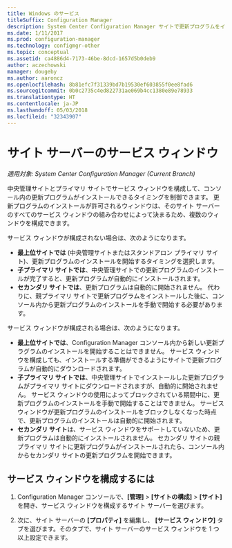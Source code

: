 ```yaml
---
title: Windows のサービス
titleSuffix: Configuration Manager
description: System Center Configuration Manager サイトで更新プログラムをインストールする場合は、サービス ウィンドウを使用して制御できます。
ms.date: 1/11/2017
ms.prod: configuration-manager
ms.technology: configmgr-other
ms.topic: conceptual
ms.assetid: ca4886d4-7173-46be-8dcd-1657d5b0deb9
author: aczechowski
manager: dougeby
ms.author: aaroncz
ms.openlocfilehash: 8b81efc7f31339bd7b19530ef603855f0ee8fad6
ms.sourcegitcommit: 0b0c2735c4ed822731ae069b4cc1380e89e78933
ms.translationtype: HT
ms.contentlocale: ja-JP
ms.lasthandoff: 05/03/2018
ms.locfileid: "32343907"
---
```

#  <a name="service-windows-for-site-servers"></a>サイト サーバーのサービス ウィンドウ

*適用対象: System Center Configuration Manager (Current Branch)*

中央管理サイトとプライマリ サイトでサービス ウィンドウを構成して、コンソール内の更新プログラムがインストールできるタイミングを制御できます。  更新プログラムのインストールが許可されるウィンドウは、そのサイト サーバーのすべてのサービス ウィンドウの組み合わせによって決まるため、複数のウィンドウを構成できます。

サービス ウィンドウが構成されない場合は、次のようになります。
- **最上位サイトでは** (中央管理サイトまたはスタンドアロン プライマリ サイト)、更新プログラムのインストールを開始するタイミングを選択します。
- **子プライマリ サイトでは**、中央管理サイトでの更新プログラムのインストールが完了すると、更新プログラムが自動的にインストールされます。
- **セカンダリ サイトでは**、更新プログラムは自動的に開始されません。 代わりに、親プライマリ サイトで更新プログラムをインストールした後に、コンソール内から更新プログラムのインストールを手動で開始する必要があります。

サービス ウィンドウが構成される場合は、次のようになります。
- **最上位サイトでは**、Configuration Manager コンソール内から新しい更新プラグラムのインストールを開始することはできません。 サービス ウィンドウを構成しても、インストールする準備ができるようにサイトで更新プログラムが自動的にダウンロードされます。  
- **子プライマリ サイトでは**、中央管理サイトでインストールした更新プログラムがプライマリ サイトにダウンロードされますが、自動的に開始されません。 サービス ウィンドウの使用によってブロックされている期間中に、更新プログラムのインストールを手動で開始することはできません。 サービス ウィンドウが更新プログラムのインストールをブロックしなくなった時点で、更新プログラムのインストールは自動的に開始されます。
- **セカンダリ サイト**は、サービス ウィンドウをサポートしていないため、更新プログラムは自動的にインストールされません。 セカンダリ サイトの親プライマリ サイトに更新プログラムがインストールされたら、コンソール内からセカンダリ サイトの更新プログラムを開始できます。

## <a name="to-configure-a-service-window"></a>サービス ウィンドウを構成するには

1.  Configuration Manager コンソールで、**[管理]** > **[サイトの構成]** > **[サイト]** を開き、サービス ウィンドウを構成するサイト サーバーを選びます。  

2.  次に、サイト サーバーの **[プロパティ]** を編集し、 **[サービス ウィンドウ]** タブを選びます。そのタブで、サイト サーバーのサービス ウィンドウを 1 つ以上設定できます。  
